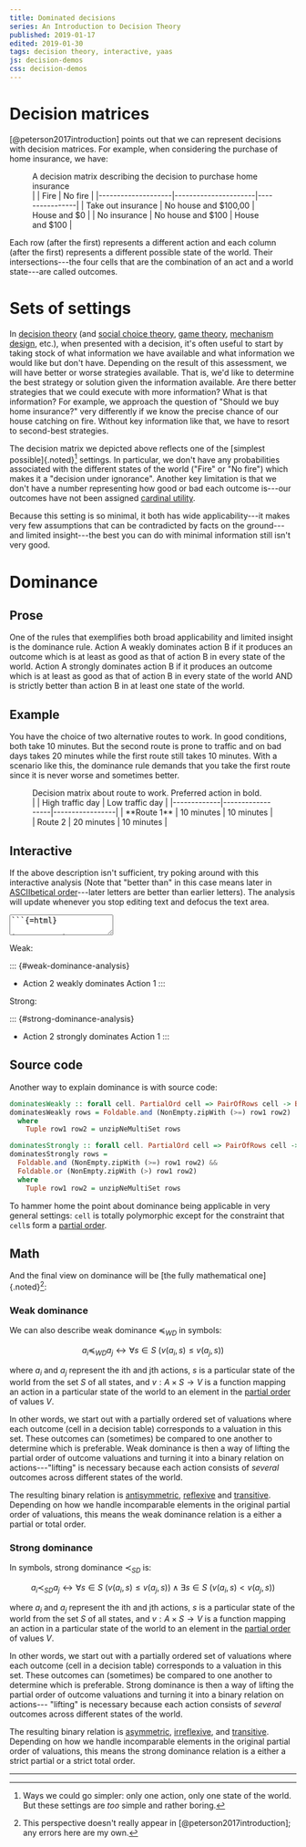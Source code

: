 ```yaml
---
title: Dominated decisions
series: An Introduction to Decision Theory
published: 2019-01-17
edited: 2019-01-30
tags: decision theory, interactive, yaas
js: decision-demos
css: decision-demos
---
```


# Decision matrices

[@peterson2017introduction] points out that we can represent decisions with decision matrices. For example, when considering the purchase of home insurance, we have:

<figure>
<figcaption>A decision matrix describing the decision to purchase home insurance</figcaption>
|                    | Fire                 | No fire        |
|--------------------|----------------------|----------------|
| Take out insurance | No house and $100,00 | House and $0   |
| No insurance       | No house and $100    | House and $100 |
</figure>

Each row (after the first) represents a different action and each column (after the first) represents a different possible state of the world. Their intersections---the four cells that are the combination of an act and a world state---are called outcomes.

# Sets of settings

In [decision theory](https://en.wikipedia.org/wiki/Decision_theory) (and [social choice theory](https://en.wikipedia.org/wiki/Social_choice_theory), [game theory](https://en.wikipedia.org/wiki/Game_theory), [mechanism design](https://en.wikipedia.org/wiki/Mechanism_design), etc.), when presented with a decision, it's often useful to start by taking stock of what information we have available and what information we would like but don't have. Depending on the result of this assessment, we will have better or worse strategies available. That is, we'd like to determine the best strategy or solution given the information available. Are there better strategies that we could execute with more information? What is that information? For example, we approach the question of "Should we buy home insurance?" very differently if we know the precise chance of our house catching on fire. Without key information like that, we have to resort to second-best strategies.

The decision matrix we depicted above reflects one of the [simplest possible]{.noted}[^simpler] settings. In particular, we don't have any probabilities associated with the different states of the world ("Fire" or "No fire") which makes it a "decision under ignorance". Another key limitation is that we don't have a number representing how good or bad each outcome is---our outcomes have not been assigned [cardinal utility](https://en.wikipedia.org/wiki/Cardinal_utility).

Because this setting is so minimal, it both has wide applicability---it makes very few assumptions that can be contradicted by facts on the ground---and limited insight---the best you can do with minimal information still isn't very good.

<!--more-->

# Dominance

## Prose

One of the rules that exemplifies both broad applicability and limited insight is the dominance rule. Action A weakly dominates action B if it produces an outcome which is at least as good as that of action B in every state of the world. Action A strongly dominates action B if it produces an outcome which is at least as good as that of action B in every state of the world AND is strictly better than action B in at least one state of the world.

## Example

You have the choice of two alternative routes to work. In good conditions, both take 10 minutes. But the second route is prone to traffic and on bad days takes 20 minutes while the first route still takes 10 minutes. With a scenario like this, the dominance rule demands that you take the first route since it is never worse and sometimes better.

<figure>
<figcaption>Decision matrix about route to work. Preferred action in bold.</figcaption>
|             | High traffic day | Low traffic day |
|-------------|------------------|-----------------|
| **Route 1** | 10 minutes       | 10 minutes      |
| Route 2     | 20 minutes       | 10 minutes      |
</figure>

## Interactive

If the above description isn't sufficient, try poking around with this interactive analysis (Note that "better than" in this case means later in [ASCIIbetical order](https://en.wikipedia.org/wiki/ASCII#Character_order)---later letters are better than earlier letters). The analysis will update whenever you stop editing text and defocus the text area.

<textarea id="dominance-table" class="decision-table">
```{=html}

|          | State 1 | State 2 |
|----------|---------|---------|
| Action 1 | c       | d       |
| Action 2 | e       | f       |
```
</textarea>

Weak:

::: {#weak-dominance-analysis}
- Action 2 weakly dominates Action 1
:::

Strong:

::: {#strong-dominance-analysis}
- Action 2 strongly dominates Action 1
:::

## Source code

Another way to explain dominance is with source code:

```haskell
dominatesWeakly :: forall cell. PartialOrd cell => PairOfRows cell -> Boolean
dominatesWeakly rows = Foldable.and (NonEmpty.zipWith (>=) row1 row2)
  where
    Tuple row1 row2 = unzipNeMultiSet rows

dominatesStrongly :: forall cell. PartialOrd cell => PairOfRows cell -> Boolean
dominatesStrongly rows =
  Foldable.and (NonEmpty.zipWith (>=) row1 row2) &&
  Foldable.or (NonEmpty.zipWith (>) row1 row2)
  where
    Tuple row1 row2 = unzipNeMultiSet rows
```

To hammer home the point about dominance being applicable in very general settings: `cell` is totally polymorphic except for the constraint that `cell`s form a [partial order](https://en.wikipedia.org/wiki/Partially_ordered_set).

## Math

And the final view on dominance will be [the fully mathematical one]{.noted}[^math]:

### Weak dominance

We can also describe weak dominance $\preccurlyeq_{WD}$ in symbols:

$$a_i \preccurlyeq_{WD} a_j \leftrightarrow \forall s \in S\ (v(a_i, s) \leq v(a_j, s))$$

where $a_i$ and $a_j$ represent the ith and jth actions, $s$ is a particular state of the world from the set $S$ of all states, and $v : A \times S \to V$ is a function mapping an action in a particular state of the world to an element in the [partial order](https://en.wikipedia.org/wiki/Partially_ordered_set) of values $V$.

In other words, we start out with a partially ordered set of valuations where each outcome (cell in a decision table) corresponds to a valuation in this set. These outcomes can (sometimes) be compared to one another to determine which is preferable. Weak dominance is then a way of lifting the partial order of outcome valuations and turning it into a binary relation on actions---"lifting" is necessary because each  action consists of _several_ outcomes across different states of the world.

The resulting binary relation is [antisymmetric](https://en.wikipedia.org/wiki/Antisymmetric_relation), [reflexive](https://en.wikipedia.org/wiki/Reflexive_relation) and [transitive](https://en.wikipedia.org/wiki/Transitive_relation). Depending on how we handle incomparable elements in the original partial order of valuations, this means the weak dominance relation is a either a partial or total order.

### Strong dominance

In symbols, strong dominance $\prec_{SD}$ is:

$$a_i \prec_{SD} a_j \leftrightarrow \forall s \in S\ (v(a_i, s) \leq v(a_j, s)) \wedge \exists s \in S\ (v(a_i, s) < v(a_j, s))$$

where $a_i$ and $a_j$ represent the ith and jth actions, $s$ is a particular state of the world from the set $S$ of all states, and $v : A \times S \to V$ is a function mapping an action in a particular state of the world to an element in the [partial order](https://en.wikipedia.org/wiki/Partially_ordered_set) of values $V$.

In other words, we start out with a partially ordered set of valuations where each outcome (cell in a decision table) corresponds to a valuation in this set. These outcomes can (sometimes) be compared to one another to determine which is preferable. Strong dominance is then a way of lifting the partial order of outcome valuations and turning it into a binary relation on actions--- "lifting" is necessary because each  action consists of _several_ outcomes across different states of the world.

The resulting binary relation is [asymmetric](https://en.wikipedia.org/wiki/Asymmetric_relation), [irreflexive](https://en.wikipedia.org/wiki/Irreflexive_relation), and [transitive](https://en.wikipedia.org/wiki/Transitive_relation). Depending on how we handle incomparable elements in the original partial order of valuations, this means the strong dominance relation is a either a strict partial or a strict total order.

<hr class="references">

[^simpler]: Ways we could go simpler: only one action, only one state of the world. But these settings are <em>too</em> simple and rather boring.
[^math]: This perspective doesn't really appear in [@peterson2017introduction]; any errors here are my own.
